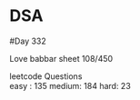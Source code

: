 # DSA

#Day 332

Love babbar sheet
    108/450
    
leetcode Questions   
easy : 135
medium: 184
hard: 23

 